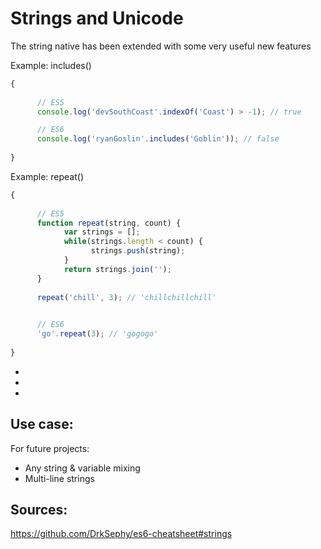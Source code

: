 # Strings and Unicode

The string native has been extended with some very useful new features



Example: includes()

```javascript
{
      
      // ES5
      console.log('devSouthCoast'.indexOf('Coast') > -1); // true

      // ES6
      console.log('ryanGoslin'.includes('Goblin')); // false
      
}
```
        

Example: repeat()

```javascript
{
      
      // ES5
      function repeat(string, count) {
            var strings = [];
            while(strings.length < count) {
                  strings.push(string);
            }
            return strings.join('');
      }
      
      repeat('chill', 3); // 'chillchillchill'
      

      // ES6
      'go'.repeat(3); // 'gogogo'
      
}
```

- 
- 
- 



## Use case: 

For future projects:

- Any string & variable mixing
- Multi-line strings

## Sources:

https://github.com/DrkSephy/es6-cheatsheet#strings
